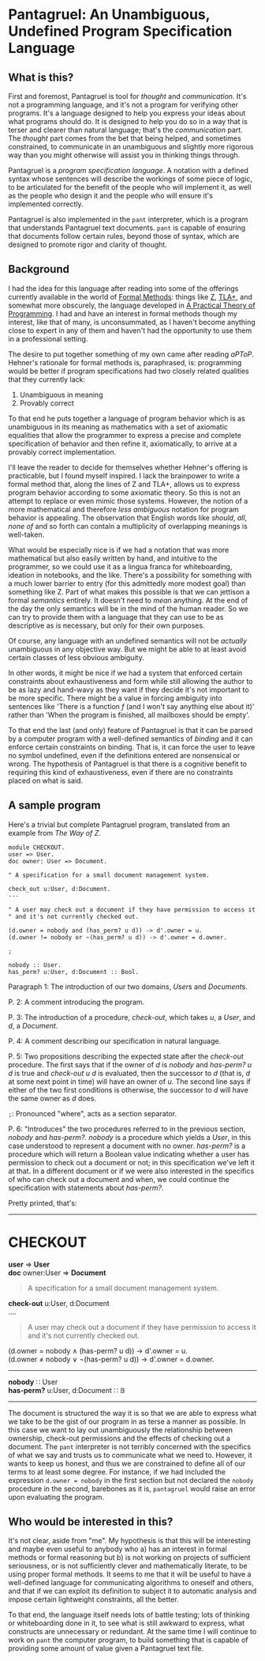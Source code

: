 # Pantagruel: An Unambiguous, Undefined Program Specification Language

## What is this?

First and foremost, Pantagruel is tool for *thought* and
*communication*. It's not a programming language, and it's not a program
for verifying other programs. It's a language designed to help you express
your ideas about what programs should do. It is designed to help you do
so in a way that is terser and clearer than natural language; that's the
*communication* part. The *thought* part comes from the bet that being
helped, and sometimes constrained, to communicate in an unambiguous and
slightly more rigorous way than you might otherwise will assist you in
thinking things through.

Pantagruel is a *program specification language*. A notation with
a defined syntax whose sentences will describe the workings of some
piece of logic, to be articulated for the benefit of the people who
will implement it, as well as the people who design it and the people
who will ensure it's implemented correctly.

Pantagruel is also implemented in the `pant` interpreter, which is a
program that understands Pantagruel text documents. `pant` is capable
of ensuring that documents follow certain rules, beyond those of syntax,
which are designed to promote rigor and clarity of thought.

## Background

I had the idea for this language after reading into some of the offerings
currently available in the world of [Formal Methods][FM]: things like
[Z], [TLA+], and somewhat more obscurely, the language developed in [A
Practical Theory of Programming][practheo]. I had and have an interest in
formal methods though my interest, like that of many, is unconsummated,
as I haven't become anything close to expert in any of them and haven't
had the opportunity to use them in a professional setting.

[FM]: https://users.ece.cmu.edu/~koopman/des_s99/formal_methods/

[Z]: https://staff.washington.edu/jon/z-book/index.html

[TLA+]: http://lamport.azurewebsites.net/tla/tla.html

[practheo]: http://www.cs.toronto.edu/~hehner/aPToP/

The desire to put together something of my own came after reading
*aPToP*. Hehner's rationale for formal methods is, paraphrased, is:
programming would be better if program specifications had two closely
related qualities that they currently lack:

1. Unambiguous in meaning
2. Provably correct

To that end he puts together a language of program behavior which is
as unambiguous in its meaning as mathematics with a set of axiomatic
equalities that allow the programmer to express a precise and complete
specification of behavior and then refine it, axiomatically, to arrive
at a provably correct implementation.

I'll leave the reader to decide for themselves whether Hehner's offering
is practicable, but I found myself inspired. I lack the brainpower to
write a formal method that, along the lines of Z and TLA+, allows us
to express program behavior according to some axiomatic theory. So this
is not an attempt to replace or even mimic those systems. However, the
notion of a more mathematical and therefore *less ambiguous* notation
for program behavior is appealing. The observation that English words
like *should*, *all*, *none of* and so forth can contain a multiplicity
of overlapping meanings is well-taken.

What would be especially nice is if we had a notation that was more
mathematical but also easily written by hand, and intuitive to the
programmer, so we could use it as a lingua franca for whiteboarding,
ideation in notebooks, and the like. There's a possibility for something
with a much lower barrier to entry (for this admittedly more modest
goal) than something like Z. Part of what makes this possible is that we
can jettison a formal *semantics* entirely. It doesn't need to *mean*
anything. At the end of the day the only semantics will be in the mind
of the human reader. So we can try to provide them with a language that
they can use to be as descriptive as is necessary, but only for their
own purposes.

Of course, any language with an undefined semantics will not be *actually*
unambiguous in any objective way. But we might be able to at least avoid
certain classes of less obvious ambiguity.

In other words, it might be nice if we had a system that enforced
certain constraints about exhaustiveness and form while still allowing
the author to be as lazy and hand-wavy as they want if they decide it's
not important to be more specific. There might be a value in forcing
ambiguity into sentences like 'There is a function *f* (and I won't
say anything else about it)' rather than 'When the program is finished,
all mailboxes should be empty'.

To that end the last (and only) feature of Pantagruel is that it can be
parsed by a computer program with a well-defined semantics of *binding*
and it can enforce certain constraints on binding. That is, it can
force the user to leave no symbol undefined, even if the definitions
entered are nonsensical or wrong. The hypothesis of Pantagruel is that
there is a cognitive benefit to requiring this kind of exhaustiveness,
even if there are no constraints placed on what is said.

## A sample program

Here's a trivial but complete Pantagruel program, translated from an example from *The Way of Z*.

```pantagruel
module CHECKOUT.
user => User.
doc owner: User => Document.

" A specification for a small document management system.

check_out u:User, d:Document.
---

" A user may check out a document if they have permission to access it
" and it's not currently checked out.

(d.owner = nobody and (has_perm? u d)) -> d'.owner = u.
(d.owner != nobody or ~(has_perm? u d)) -> d'.owner = d.owner.

;

nobody :: User.
has_perm? u:User, d:Document :: Bool.
```

Paragraph 1: The introduction of our two domains, *User*s and *Document*s.

P. 2: A comment introducing the program.

P. 3: The introduction of a procedure, *check-out*, which takes *u*,
a *User*, and *d*, a *Document*.

P. 4: A comment describing our specification in natural language.

P. 5: Two propositions describing the expected state after the
*check-out* procedure. The first says that if the owner of *d* is
*nobody* and *has-perm? u d* is true and *check-out u d* is evaluated,
then the successor to *d* (that is, *d* at some next point in time) will
have an owner of *u*. The second line says if either of the two first
conditions is otherwise, the successor to *d* will have the same owner
as *d* does.

`;`: Pronounced "where", acts as a section separator.

P. 6: "Introduces" the two procedures referred to in the previous section,
*nobody* and *has-perm?*. *nobody* is a procedure which yields a *User*,
in this case understood to represent a document with no owner. *has-perm?*
is a procedure which will return a Boolean value indicating whether a user
has permission to check out a document or not; in this specification
we've left it at that. In a different document or if we were also
interested in the specifics of who can check out a document and when,
we could continue the specification with statements about *has-perm?*.

Pretty printed, that's:

----------------

# CHECKOUT

**user** ⇒ **User**  \
**doc** owner:User ⇒ **Document**

> A specification for a small document management system.

**check-out** u:User, d:Document  \
....

> A user may check out a document if they have permission to access it
> and it's not currently checked out.

(d.owner = nobody ∧ (has-perm? u d)) → d'.owner = u.  \
(d.owner ≠ nobody ∨ ¬(has-perm? u d)) → d'.owner = d.owner.

***

**nobody** ∷ User  \
**has-perm?** u:User, d:Document ∷ 𝔹

---------------

The document is structured the way it is so that we are able to express
what we take to be the gist of our program in as terse a manner as
possible. In this case we want to lay out unambiguously the relationship
between ownership, check-out permissions and the effects of checking
out a document. The `pant` interpreter is not terribly concerned with
the specifics of what we say and trusts us to communicate what we need
to. However, it wants to keep us honest, and thus we are constrained
to define all of our terms to at least some degree. For instance, if we
had included the expression `d.owner = nobody` in the first section but
not declared the `nobody` procedure in the second, barebones as it is,
`pantagruel` would raise an error upon evaluating the program.

## Who would be interested in this?

It's not clear, aside from "me". My hypothesis is that this will be
interesting and maybe even useful to anybody who a) has an interest in
formal methods or formal reasoning but b) is not working on projects of
sufficient seriousness, or is not sufficiently clever and mathematically
literate, to be using proper formal methods. It seems to me that it will
be useful to have a well-defined language for communicating algorithms to
oneself and others, and that if we can exploit its definition to subject
it to automatic analysis and impose certain lightweight constraints, all
the better.

To that end, the language itself needs lots of battle testing; lots
of thinking or whiteboarding done in it, to see what is still awkward
to express, what constructs are unnecessary or redundant. At the same
time I will continue to work on `pant` the computer program, to
build something that is capable of providing some amount of value given
a Pantagruel text file.
